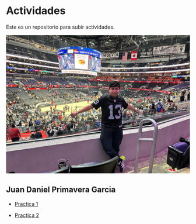# Actividades

Este es un repositorio para subir actividades.

![MiImg](IMG/Mi%20Imagen.jpeg)

## Juan Daniel Primavera Garcia
- [Practica 1](/Practica-1.md)

- [Practica 2](/Practica-2.md)
